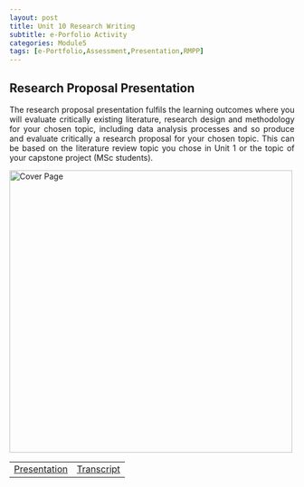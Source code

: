 ```yaml
---
layout: post
title: Unit 10 Research Writing
subtitle: e-Porfolio Activity
categories: Module5
tags: [e-Portfolio,Assessment,Presentation,RMPP]
---
```

<html lang="en">



<body>


<h2>Research Proposal Presentation</h2>

<p style="text-align: justify;"> The research proposal presentation fulfils the learning outcomes where you will evaluate critically existing literature, research design and methodology for your chosen topic, including data analysis processes and so produce and evaluate critically a research proposal for your chosen topic. This can be based on the literature review topic you chose in Unit 1 or the topic of your capstone project (MSc students).</p>


<img src="../../../../artefacts/RMPP_Proposal_Cover.png" alt="Cover Page" width="500">



<table>
  <tr>
      <td><a href="../../../../artefacts/RMPP_Unit10_Research Proposal Presentation.pdf" target="_blank" class="button large">Presentation</a></td>
      <td><a href="../../../../artefacts/RMPP_Unit10_Transcript-Research Proposal Presentation.pdf" target="_blank" class="button large">Transcript</a></td>
    </tr>
</table>



</body>
</html>





